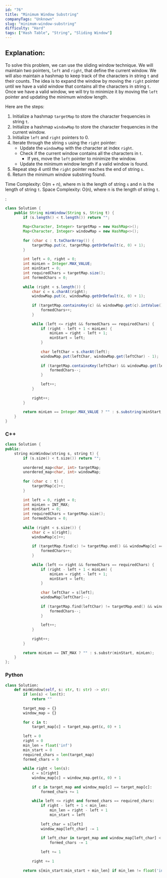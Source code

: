 ```yaml
---
id: "76"
title: "Minimum Window Substring"
companyTags: "Unknown"
slug: "minimum-window-substring"
difficulty: "Hard"
tags: ["Hash Table", "String", "Sliding Window"]
---
```


## Explanation:
To solve this problem, we can use the sliding window technique. We will maintain two pointers, `left` and `right`, that define the current window. We will also maintain a hashmap to keep track of the characters in string `t` and their counts. The idea is to expand the window by moving the `right` pointer until we have a valid window that contains all the characters in string `t`. Once we have a valid window, we will try to minimize it by moving the `left` pointer and updating the minimum window length.

Here are the steps:
1. Initialize a hashmap `targetMap` to store the character frequencies in string `t`.
2. Initialize a hashmap `windowMap` to store the character frequencies in the current window.
3. Initialize `left` and `right` pointers to 0.
4. Iterate through the string `s` using the `right` pointer:
   - Update the `windowMap` with the character at index `right`.
   - Check if the current window contains all the characters in `t`.
     - If yes, move the `left` pointer to minimize the window.
   - Update the minimum window length if a valid window is found.
5. Repeat step 4 until the `right` pointer reaches the end of string `s`.
6. Return the minimum window substring found.

Time Complexity: O(m + n), where m is the length of string `s` and n is the length of string `t`.
Space Complexity: O(n), where n is the length of string `t`.

:

```java
class Solution {
    public String minWindow(String s, String t) {
        if (s.length() < t.length()) return "";
        
        Map<Character, Integer> targetMap = new HashMap<>();
        Map<Character, Integer> windowMap = new HashMap<>();
        
        for (char c : t.toCharArray()) {
            targetMap.put(c, targetMap.getOrDefault(c, 0) + 1);
        }
        
        int left = 0, right = 0;
        int minLen = Integer.MAX_VALUE;
        int minStart = 0;
        int requiredChars = targetMap.size();
        int formedChars = 0;
        
        while (right < s.length()) {
            char c = s.charAt(right);
            windowMap.put(c, windowMap.getOrDefault(c, 0) + 1);
            
            if (targetMap.containsKey(c) && windowMap.get(c).intValue() == targetMap.get(c).intValue()) {
                formedChars++;
            }
            
            while (left <= right && formedChars == requiredChars) {
                if (right - left + 1 < minLen) {
                    minLen = right - left + 1;
                    minStart = left;
                }
                
                char leftChar = s.charAt(left);
                windowMap.put(leftChar, windowMap.get(leftChar) - 1);
                
                if (targetMap.containsKey(leftChar) && windowMap.get(leftChar) < targetMap.get(leftChar)) {
                    formedChars--;
                }
                
                left++;
            }
            
            right++;
        }
        
        return minLen == Integer.MAX_VALUE ? "" : s.substring(minStart, minStart + minLen);
    }
}
```

### C++
```cpp
class Solution {
public:
    string minWindow(string s, string t) {
        if (s.size() < t.size()) return "";
        
        unordered_map<char, int> targetMap;
        unordered_map<char, int> windowMap;
        
        for (char c : t) {
            targetMap[c]++;
        }
        
        int left = 0, right = 0;
        int minLen = INT_MAX;
        int minStart = 0;
        int requiredChars = targetMap.size();
        int formedChars = 0;
        
        while (right < s.size()) {
            char c = s[right];
            windowMap[c]++;
            
            if (targetMap.find(c) != targetMap.end() && windowMap[c] == targetMap[c]) {
                formedChars++;
            }
            
            while (left <= right && formedChars == requiredChars) {
                if (right - left + 1 < minLen) {
                    minLen = right - left + 1;
                    minStart = left;
                }
                
                char leftChar = s[left];
                windowMap[leftChar]--;
                
                if (targetMap.find(leftChar) != targetMap.end() && windowMap[leftChar] < targetMap[leftChar]) {
                    formedChars--;
                }
                
                left++;
            }
            
            right++;
        }
        
        return minLen == INT_MAX ? "" : s.substr(minStart, minLen);
    }
};
```

### Python
```python
class Solution:
    def minWindow(self, s: str, t: str) -> str:
        if len(s) < len(t):
            return ""
        
        target_map = {}
        window_map = {}
        
        for c in t:
            target_map[c] = target_map.get(c, 0) + 1
        
        left = 0
        right = 0
        min_len = float('inf')
        min_start = 0
        required_chars = len(target_map)
        formed_chars = 0
        
        while right < len(s):
            c = s[right]
            window_map[c] = window_map.get(c, 0) + 1
            
            if c in target_map and window_map[c] == target_map[c]:
                formed_chars += 1
                
            while left <= right and formed_chars == required_chars:
                if right - left + 1 < min_len:
                    min_len = right - left + 1
                    min_start = left
                
                left_char = s[left]
                window_map[left_char] -= 1
                
                if left_char in target_map and window_map[left_char] < target_map[left_char]:
                    formed_chars -= 1
                
                left += 1
            
            right += 1
        
        return s[min_start:min_start + min_len] if min_len != float('inf') else ""
```